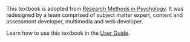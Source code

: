 
<i-image src="/images/itell.svg" alt="iTELL logo" width="180" height="180" expandable=false>
</i-image>




This textbook is adopted from [Research Methods in Psychology](https://kpu.pressbooks.pub/psychmethods4e/). It was redesigned by a team comprised of subject matter expert,
content and assessment developer, multimedia and web developer.

Learn how to use this textbook in the <a href="/guide">User Guide</a>.

